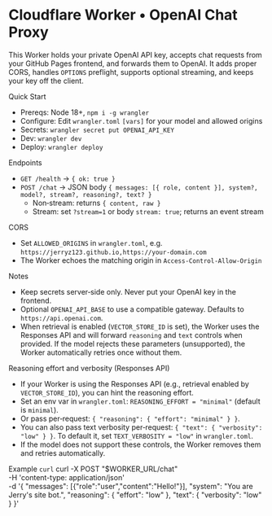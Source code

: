 Cloudflare Worker • OpenAI Chat Proxy
=====================================

This Worker holds your private OpenAI API key, accepts chat requests from your GitHub Pages frontend, and forwards them to OpenAI. It adds proper CORS, handles `OPTIONS` preflight, supports optional streaming, and keeps your key off the client.

Quick Start
- Prereqs: Node 18+, `npm i -g wrangler`
- Configure: Edit `wrangler.toml` `[vars]` for your model and allowed origins
- Secrets: `wrangler secret put OPENAI_API_KEY`
- Dev: `wrangler dev`
- Deploy: `wrangler deploy`

Endpoints
- `GET /health` → `{ ok: true }`
- `POST /chat` → JSON body `{ messages: [{ role, content }], system?, model?, stream?, reasoning?, text? }`
  - Non‑stream: returns `{ content, raw }`
  - Stream: set `?stream=1` or body `stream: true`; returns an event stream

CORS
- Set `ALLOWED_ORIGINS` in `wrangler.toml`, e.g. `https://jerryz123.github.io,https://your-domain.com`
- The Worker echoes the matching origin in `Access-Control-Allow-Origin`

Notes
- Keep secrets server‑side only. Never put your OpenAI key in the frontend.
- Optional `OPENAI_API_BASE` to use a compatible gateway. Defaults to `https://api.openai.com`.
- When retrieval is enabled (`VECTOR_STORE_ID` is set), the Worker uses the Responses API and will forward `reasoning` and `text` controls when provided. If the model rejects these parameters (unsupported), the Worker automatically retries once without them.

Reasoning effort and verbosity (Responses API)
- If your Worker is using the Responses API (e.g., retrieval enabled by `VECTOR_STORE_ID`), you can hint the reasoning effort.
- Set an env var in `wrangler.toml`: `REASONING_EFFORT = "minimal"` (default is `minimal`).
- Or pass per‑request: `{ "reasoning": { "effort": "minimal" } }`.
- You can also pass text verbosity per‑request: `{ "text": { "verbosity": "low" } }`. To default it, set `TEXT_VERBOSITY = "low"` in `wrangler.toml`.
 - If the model does not support these controls, the Worker removes them and retries automatically.

Example `curl`
curl -X POST "$WORKER_URL/chat" \
  -H 'content-type: application/json' \
  -d '{
    "messages": [{"role":"user","content":"Hello!"}],
    "system": "You are Jerry\'s site bot.",
    "reasoning": { "effort": "low" },
    "text": { "verbosity": "low" }
  }'
